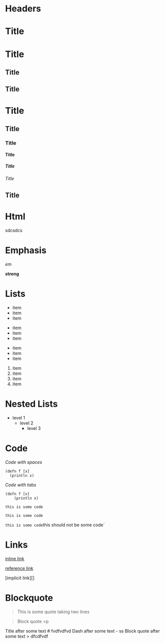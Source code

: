 Headers
=======

Title
=
Title
====

Title
-

Title
--

# Title
## Title
### Title 
#### Title
##### Title
###### Title

## Title #

Html
====

<html 
attr="sdcsdcs">
  sdcsdcs
</html>

Emphasis
========

*em*

**strong**

Lists
=====

- item
- item
- item

+ item
+ item
+ item

* item
* item
* item


1. item
2. item
3. item
300001. item

Nested Lists
============

- level 1
    - level 2
        - level 3

Code
=====

*Code with spaces*

    (defn f [x]
      (println x)

*Code with tabs*

	(defn f [x]
		(println x)

``this is some code``

`this is some code`

`this is some code`this should not be some code`

Links
=====

[inline link](http://link.com)

[reference link][id]

   [id]: dcsdcs

[implicit link][]

Blockquote
===========

> This is some quote
> taking two lines

> Block quote <p
> > 


Title after some text # fvdfvdfvd
Dash after some text - ss
Block quote after some text > dfcdfvdf

